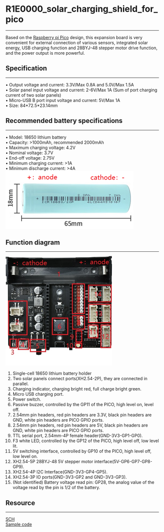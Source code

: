 # R1E0000_solar_charging_shield_for_pico          
----------------------------------------
Based on the [Raspberry pi Pico](../R1D0001_raspberry_pico/R1D0001_raspberry_pico.md) design, this expansion board is very convenient for external connection of various sensors, integrated solar energy, USB charging function and 28BYJ-48 stepper motor drive function, and the power output is more powerful.         

## Specification    
----------------
• Output voltage and current: 3.3V/Max 0.8A and 5.0V/Max 1.5A        
• Solar panel input voltage and current: 2-6V/Max 1A (Sum of port charging current of two solar panels)       
• Micro-USB B port input voltage and current: 5V/Max 1A       
• Size: 84\*72.5\*23.14mm       

## Recommended battery specifications      
-------------------------------------
• Model: 18650 lithium battery    
• Capacity: >1000mAh, recommended 2000mAh    
• Maximum charging voltage: 4.2V    
• Nominal voltage: 3.7V   
• End-off voltage: 2.75V    
• Minimum charging current: >1A     
• Minimum discharge current: >4A     
![Img](../../_static/raspberry/R1E0000_solar_charging_shield_for_pico/1img.png)     

## Function diagram           
-------------------
![Img](../../_static/raspberry/R1E0000_solar_charging_shield_for_pico/2img.jpg)    
1. Single-cell 18650 lithium battery holder     
2. Two solar panels connect ports(XH2.54-2P), they are connected in parallel.      
3. Charging indicator, charging bright red, full charge bright green.    
4. Micro USB charging port.    
5. Power switch.       
6. Passive buzzer, controlled by the GP11 of the PICO, high level on, level off.       
7. 2.54mm pin headers, red pin headers are 3.3V, black pin headers are GND, white pin headers are PICO GPIO ports.     
8. 2.54mm pin headers, red pin headers are 5V, black pin headers are GND, white pin headers are PICO GPIO ports.     
9. TTL serial port, 2.54mm-4P female header(GND-3V3-GP1-GP0).     
10. F3 white LED, controlled by the GP12 of the PICO, high level off, low level lit.     
11. 5V switching interface, controlled by GP10 of the PICO, high level off, low level on.             
12. XH2.54-5P 28BYJ-48 5V stepper motor interface(5V-GP6-GP7-GP8-GP9).        
13. XH2.54-4P I2C Interface(GND-3V3-GP4-GP5).        
14. XH2.54-3P IO ports(GND-3V3-GP2 and GND-3V3-GP3).     
15. (Not identified) Battery voltage read pin: GP28, the analog value of the voltage read by the pin is 1/2 of the battery.     

## Resource          
-----------
[SCH](../../_static/pdf/R1E0000_solar_charging_shield_for_pico/Sch.PDF)  
[Sample code](https://github.com/Mosiwi/Mosiwi-space-station-kit-for-pico)

